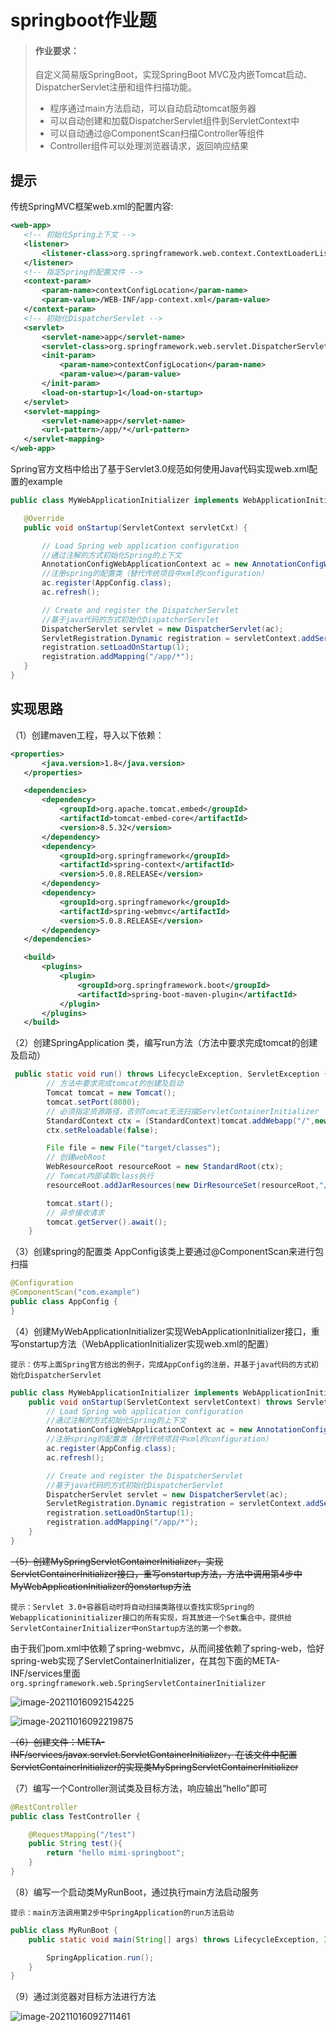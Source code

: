 # springboot作业题

>
>
>#### 作业要求：
>
>自定义简易版SpringBoot，实现SpringBoot MVC及内嵌Tomcat启动、DispatcherServlet注册和组件扫描功能。
>
>- 程序通过main方法启动，可以自动启动tomcat服务器
>- 可以自动创建和加载DispatcherServlet组件到ServletContext中
>- 可以自动通过@ComponentScan扫描Controller等组件
>- Controller组件可以处理浏览器请求，返回响应结果



## 提示

传统SpringMVC框架web.xml的配置内容:

```xml
<web-app>
   <!-- 初始化Spring上下文 -->
   <listener>
       <listener-class>org.springframework.web.context.ContextLoaderListener</listener-class>
   </listener>
   <!-- 指定Spring的配置文件 -->
   <context-param>
       <param-name>contextConfigLocation</param-name>
       <param-value>/WEB-INF/app-context.xml</param-value>
   </context-param>
   <!-- 初始化DispatcherServlet -->
   <servlet>
       <servlet-name>app</servlet-name>
       <servlet-class>org.springframework.web.servlet.DispatcherServlet</servlet-class>
       <init-param>
           <param-name>contextConfigLocation</param-name>
           <param-value></param-value>
       </init-param>
       <load-on-startup>1</load-on-startup>
   </servlet>
   <servlet-mapping>
       <servlet-name>app</servlet-name>
       <url-pattern>/app/*</url-pattern>
   </servlet-mapping>
</web-app>
```

Spring官方文档中给出了基于Servlet3.0规范如何使用Java代码实现web.xml配置的example

```java
public class MyWebApplicationInitializer implements WebApplicationInitializer {

   @Override
   public void onStartup(ServletContext servletCxt) {

       // Load Spring web application configuration
       //通过注解的方式初始化Spring的上下文
       AnnotationConfigWebApplicationContext ac = new AnnotationConfigWebApplicationContext();
       //注册spring的配置类（替代传统项目中xml的configuration）
       ac.register(AppConfig.class);
       ac.refresh();

       // Create and register the DispatcherServlet
       //基于java代码的方式初始化DispatcherServlet
       DispatcherServlet servlet = new DispatcherServlet(ac);
       ServletRegistration.Dynamic registration = servletContext.addServlet("app", servlet);
       registration.setLoadOnStartup(1);
       registration.addMapping("/app/*");
   }
}
```



## 实现思路

（1）创建maven工程，导入以下依赖：

```xml
<properties>
       <java.version>1.8</java.version>
   </properties>

   <dependencies>
       <dependency>
           <groupId>org.apache.tomcat.embed</groupId>
           <artifactId>tomcat-embed-core</artifactId>
           <version>8.5.32</version>
       </dependency>
       <dependency>
           <groupId>org.springframework</groupId>
           <artifactId>spring-context</artifactId>
           <version>5.0.8.RELEASE</version>
       </dependency>
       <dependency>
           <groupId>org.springframework</groupId>
           <artifactId>spring-webmvc</artifactId>
           <version>5.0.8.RELEASE</version>
       </dependency>
   </dependencies>

   <build>
       <plugins>
           <plugin>
               <groupId>org.springframework.boot</groupId>
               <artifactId>spring-boot-maven-plugin</artifactId>
           </plugin>
       </plugins>
   </build>
```

（2）创建SpringApplication 类，编写run方法（方法中要求完成tomcat的创建及启动）

```java
 public static void run() throws LifecycleException, ServletException {
        // 方法中要求完成tomcat的创建及启动
        Tomcat tomcat = new Tomcat();
        tomcat.setPort(8080);
        // 必须指定资源路径，否则Tomcat无法扫描ServletContainerInitializer
        StandardContext ctx = (StandardContext)tomcat.addWebapp("/",new File("src/main").getAbsolutePath());
        ctx.setReloadable(false);

        File file = new File("target/classes");
        // 创建webRoot
        WebResourceRoot resourceRoot = new StandardRoot(ctx);
        // Tomcat内部读取class执行
        resourceRoot.addJarResources(new DirResourceSet(resourceRoot,"/WEB-INF/classes",file.getAbsolutePath(),"/"));

        tomcat.start();
        // 异步接收请求
        tomcat.getServer().await();
    }
```



（3）创建spring的配置类 AppConfig该类上要通过@ComponentScan来进行包扫描

```java
@Configuration
@ComponentScan("com.example")
public class AppConfig {
}
```



（4）创建MyWebApplicationInitializer实现WebApplicationInitializer接口，重写onstartup方法（WebApplicationInitializer实现web.xml的配置）

```
提示：仿写上面Spring官方给出的例子，完成AppConfig的注册，并基于java代码的方式初始化DispatcherServlet
```

```java
public class MyWebApplicationInitializer implements WebApplicationInitializer {
    public void onStartup(ServletContext servletContext) throws ServletException {
        // Load Spring web application configuration
        //通过注解的方式初始化Spring的上下文
        AnnotationConfigWebApplicationContext ac = new AnnotationConfigWebApplicationContext();
        //注册spring的配置类（替代传统项目中xml的configuration）
        ac.register(AppConfig.class);
        ac.refresh();

        // Create and register the DispatcherServlet
        //基于java代码的方式初始化DispatcherServlet
        DispatcherServlet servlet = new DispatcherServlet(ac);
        ServletRegistration.Dynamic registration = servletContext.addServlet("app", servlet);
        registration.setLoadOnStartup(1);
        registration.addMapping("/app/*");
    }
}
```



~~（5）创建MySpringServletContainerInitializer，实现ServletContainerInitializer接口，重写onstartup方法，方法中调用第4步中MyWebApplicationInitializer的onstartup方法~~

```
提示：Servlet 3.0+容器启动时将自动扫描类路径以查找实现Spring的Webapplicationinitializer接口的所有实现，将其放进一个Set集合中，提供给ServletContainerInitializer中onStartup方法的第一个参数。
```



由于我们pom.xml中依赖了spring-webmvc，从而间接依赖了spring-web，恰好spring-web实现了ServletContainerInitializer，在其包下面的META-INF/services里面  `org.springframework.web.SpringServletContainerInitializer`

![image-20211016092154225](C:\Users\CaiWencheng\AppData\Roaming\Typora\typora-user-images\image-20211016092154225.png)

![image-20211016092219875](C:\Users\CaiWencheng\AppData\Roaming\Typora\typora-user-images\image-20211016092219875.png)

~~（6）创建文件：META-INF/services/javax.servlet.ServletContainerInitializer，在该文件中配置ServletContainerInitializer的实现类MySpringServletContainerInitializer~~

（7）编写一个Controller测试类及目标方法，响应输出“hello”即可

```java
@RestController
public class TestController {

    @RequestMapping("/test")
    public String test(){
        return "hello mimi-springboot";
    }
}
```



（8）编写一个启动类MyRunBoot，通过执行main方法启动服务

```
提示：main方法调用第2步中SpringApplication的run方法启动
```

```java
public class MyRunBoot {
    public static void main(String[] args) throws LifecycleException, InterruptedException, ServletException {

        SpringApplication.run();
    }
}
```



（9）通过浏览器对目标方法进行方法

![image-20211016092711461](C:\Users\CaiWencheng\AppData\Roaming\Typora\typora-user-images\image-20211016092711461.png)